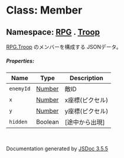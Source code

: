 # Class: Member

## Namespace: [RPG](RPG.md) . [Troop](RPG.Troop.md)

 [RPG.Troop](RPG.Troop.md) のメンバーを構成する JSONデータ。


##### Properties:

| Name | Type | Description |
| --- | --- | --- |
| `enemyId` | [Number](Number.md) | 敵ID |
| `x` | [Number](Number.md) | x座標(ピクセル) |
| `y` | [Number](Number.md) | y座標(ピクセル) |
| `hidden` | Boolean | [途中から出現] |

 <br>

  Documentation generated by [JSDoc 3.5.5](https://github.com/jsdoc3/jsdoc)
